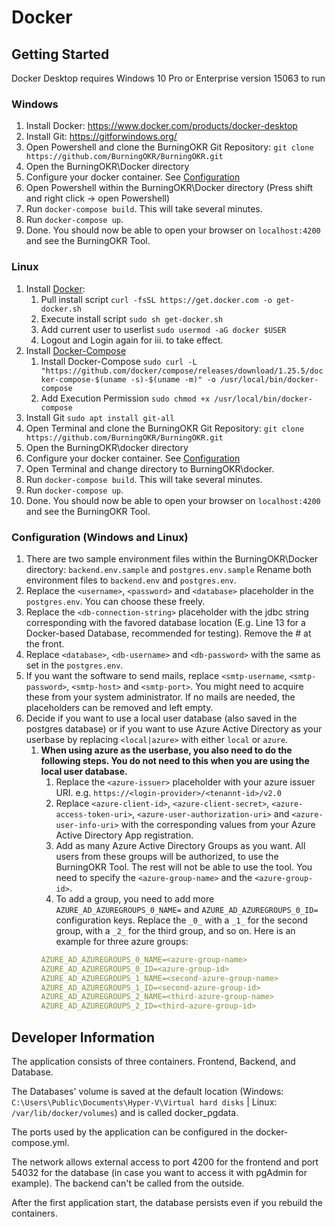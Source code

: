 # Docker
## Getting Started

Docker Desktop requires Windows 10 Pro or Enterprise version 15063 to run

### Windows
1. Install Docker: https://www.docker.com/products/docker-desktop
2. Install Git: https://gitforwindows.org/
3. Open Powershell and clone the BurningOKR Git Repository: ```git clone https://github.com/BurningOKR/BurningOKR.git```
4. Open the BurningOKR\Docker directory
5. Configure your docker container. See [Configuration](#configuration-windows-and-linux)
6. Open Powershell within the BurningOKR\Docker directory (Press shift and right click -> open Powershell)
7. Run ```docker-compose build```. This will take several minutes.
8. Run ```docker-compose up```.
9. Done. You should now be able to open your browser on ```localhost:4200``` and see the BurningOKR Tool.

### Linux

1. Install [Docker](https://docs.docker.com/engine/install/):
	1. Pull install script ``curl -fsSL https://get.docker.com -o get-docker.sh``
	2. Execute install script ``sudo sh get-docker.sh``
	3. Add current user to userlist ``sudo usermod -aG docker $USER``
	4. Logout and Login again for iii. to take effect.
2. Install [Docker-Compose](https://docs.docker.com/compose/install/)
	1. Install Docker-Compose ```sudo curl -L "https://github.com/docker/compose/releases/download/1.25.5/docker-compose-$(uname -s)-$(uname -m)" -o /usr/local/bin/docker-compose```
	2. Add Execution Permission ``sudo chmod +x /usr/local/bin/docker-compose``
3. Install Git ``sudo apt install git-all``
4. Open Terminal and clone the BurningOKR Git Repository: ```git clone https://github.com/BurningOKR/BurningOKR.git```
5. Open the BurningOKR\docker directory
6. Configure your docker container. See [Configuration](#configuration-windows-and-linux)
7. Open Terminal and change directory to BurningOKR\docker.
8. Run ```docker-compose build```. This will take several minutes.
9. Run ```docker-compose up```.
10. Done. You should now be able to open your browser on ```localhost:4200``` and see the BurningOKR Tool.


### Configuration (Windows and Linux)


1. There are two sample environment files within the BurningOKR\Docker directory: ```backend.env.sample```
and ``postgres.env.sample`` Rename both environment files to ``backend.env`` and `postgres.env`.
2. Replace the ``<username>``, ``<password>`` and ``<database>`` placeholder in the `postgres.env`. You can choose
these freely.
3. Replace the ``<db-connection-string>`` placeholder with the jdbc string corresponding with the favored
database location (E.g. Line 13 for a Docker-based Database, recommended for testing). Remove the # at the front.
4. Replace ``<database>``, ``<db-username>`` and ``<db-password>`` with the same as set in the ``postgres.env``.
5. If you want the software to send mails, replace ``<smtp-username``, ``<smtp-password>``, ``<smtp-host>``
and ``<smtp-port>``. You might need to acquire these from your system administrator. If no mails are needed, the placeholders can be removed and left empty.
6. Decide if you want to use a local user database (also saved in the postgres database) or if you want to use
Azure Active Directory as your userbase by replacing ``<local|azure>`` with either ``local`` or ``azure``.
    1. **When using azure as the userbase, you also need to do the following steps. You do not need to this when you are using the local user database.**
        1. Replace the ``<azure-issuer>`` placeholder with your azure issuer URI. e.g. ``https://<login-provider>/<tenannt-id>/v2.0``
        2. Replace ``<azure-client-id>``, ``<azure-client-secret>``, ``<azure-access-token-uri>``, ``<azure-user-authorization-uri>`` and ``<azure-user-info-uri>``
        with the corresponding values from your Azure Active Directory App registration.
        3. Add as many Azure Active Directory Groups as you want. All users from these groups will be authorized, to use the BurningOKR Tool.
        The rest will not be able to use the tool. You need to specify the ``<azure-group-name>`` and the ``<azure-group-id>``.
        4. To add a group, you need to add more ``AZURE_AD_AZUREGROUPS_0_NAME=`` and ``AZURE_AD_AZUREGROUPS_0_ID=`` configuration keys.
        Replace the ``_0_`` with a ``_1_`` for the second group, with a ``_2_`` for the third group, and so on. Here is an example for three azure groups:
        ```yaml
       AZURE_AD_AZUREGROUPS_0_NAME=<azure-group-name>
       AZURE_AD_AZUREGROUPS_0_ID=<azure-group-id>
       AZURE_AD_AZUREGROUPS_1_NAME=<second-azure-group-name>
       AZURE_AD_AZUREGROUPS_1_ID=<second-azure-group-id>
       AZURE_AD_AZUREGROUPS_2_NAME=<third-azure-group-name>
       AZURE_AD_AZUREGROUPS_2_ID=<third-azure-group-id>
       ```

## Developer Information

The application consists of three containers. Frontend, Backend, and Database.

The Databases' volume is saved at the default location (Windows: ``C:\Users\Public\Documents\Hyper-V\Virtual hard disks``
| Linux: ``/var/lib/docker/volumes``) and is called docker_pgdata.

The ports used by the application can be configured in the docker-compose.yml.

The network allows external access to port 4200 for the frontend and port 54032 for the database (in case you want to
access it with pgAdmin for example). The backend can't be called from the outside.

After the first application start, the database persists even if you rebuild the containers.
